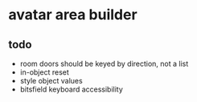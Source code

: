 # avatar area builder

## todo

* room doors should be keyed by direction, not a list
* in-object reset
* style object values
* bitsfield keyboard accessibility
